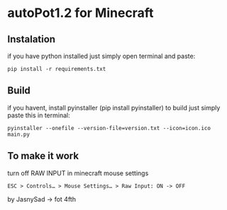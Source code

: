 # autoPot1.2 for Minecraft

## Instalation

if you have python installed just simply open terminal and paste:

```
pip install -r requirements.txt
```

## Build

if you havent, install pyinstaller (pip install pyinstaller)
to build just simply paste this in terminal:

```
pyinstaller --onefile --version-file=version.txt --icon=icon.ico main.py
```

## To make it work

turn off RAW INPUT in minecraft mouse settings

```
ESC > Controls… > Mouse Settings… > Raw Input: ON -> OFF
```


by JasnySad -> fot 4fth
